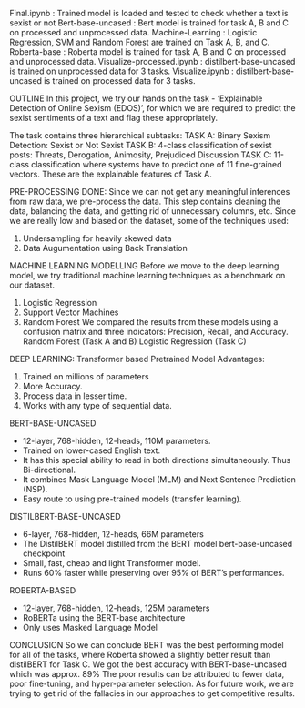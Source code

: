Final.ipynb : Trained model is loaded and tested to check whether a text is sexist or not
Bert-base-uncased :  Bert model is trained for task A, B and C on processed and unprocessed data.
Machine-Learning : Logistic Regression, SVM and Random Forest are trained on Task A, B, and C.
Roberta-base : Roberta model is trained for task A, B and C on processed and unprocessed data.
Visualize-processed.ipynb : distilbert-base-uncased is trained on unprocessed data for 3 tasks.
Visualize.ipynb : distilbert-base-uncased is trained on processed data for 3 tasks.

OUTLINE
In this project, we try our hands on the task - ‘Explainable Detection of Online Sexism (EDOS)’, for which we are required to predict the sexist sentiments of a text and flag these appropriately.

The task contains three hierarchical subtasks:
TASK A:  Binary Sexism Detection: Sexist or Not Sexist
TASK B:  4-class classification of sexist posts: Threats, Derogation, Animosity, Prejudiced Discussion
TASK C: 11-class classification where systems have to predict one of 11 fine-grained vectors. These are the explainable features of Task A.

PRE-PROCESSING DONE:
Since we can not get any meaningful inferences from raw data, we pre-process the data. This step contains cleaning the data, balancing the data, and getting rid of unnecessary columns, etc.
Since we are really low and biased on the dataset,  some of the techniques used:
1. Undersampling for heavily skewed data
2. Data Augumentation using Back Translation

MACHINE LEARNING MODELLING
Before we move to the deep learning model, we try traditional machine learning techniques as a benchmark on our dataset.
1. Logistic Regression
2. Support Vector Machines
3. Random Forest
We compared the results from these models using a confusion matrix and three indicators: Precision, Recall, and Accuracy.
Random Forest (Task A and B)
Logistic Regression (Task C)

DEEP LEARNING: Transformer based Pretrained Model
Advantages:
1. Trained on millions of parameters
2. More Accuracy.
3. Process data in lesser time.
4. Works with any type of sequential data.

BERT-BASE-UNCASED	
- 12-layer, 768-hidden, 12-heads, 110M parameters. 
- Trained on lower-cased English text.
- It has this special ability to read in both directions simultaneously. Thus Bi-directional.
- It combines Mask Language Model (MLM) and Next Sentence Prediction (NSP).
- Easy route to using pre-trained models (transfer learning).

DISTILBERT-BASE-UNCASED	
- 6-layer, 768-hidden, 12-heads, 66M parameters
- The DistilBERT model distilled from the BERT model bert-base-uncased checkpoint
- Small, fast, cheap and light Transformer model.
- Runs 60% faster while preserving over 95% of BERT’s performances.

ROBERTA-BASED	
- 12-layer, 768-hidden, 12-heads, 125M parameters
- RoBERTa using the BERT-base architecture
- Only uses Masked Language Model

CONCLUSION
So we can conclude BERT was the best performing model for all of the tasks, where Roberta showed a slightly better result than distilBERT for Task C.
We got the best accuracy with BERT-base-uncased which was approx. 89%
The poor results can be attributed to fewer data, poor fine-tuning, and hyper-parameter selection.
As for future work, we are trying to get rid of the fallacies in our approaches to get competitive results.
